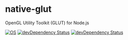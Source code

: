 # native-glut
OpenGL Utility Toolkit (GLUT) for Node.js

[![OS](https://img.shields.io/badge/OS-win32%20%7C%20win64-orange)](https://github.com/devzolo/node-native-glut)
[![devDependency Status](https://img.shields.io/github/license/devzolo/node-native-glut)](https://github.com/devzolo/node-native-glut/blob/master/LICENSE)
[![devDependency Status](https://img.shields.io/node/v/native-glut)](https://www.npmjs.com/package/native-glut)
